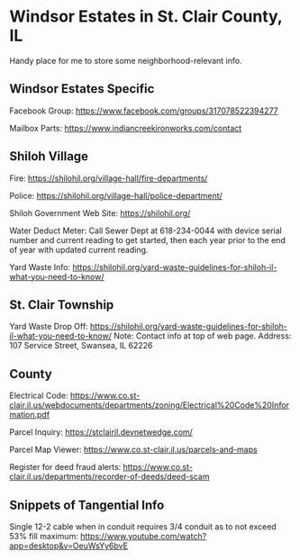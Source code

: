 # Windsor Estates in St. Clair County, IL

Handy place for me to store some neighborhood-relevant info.

## Windsor Estates Specific

Facebook Group: https://www.facebook.com/groups/317078522394277

Mailbox Parts: https://www.indiancreekironworks.com/contact

## Shiloh Village

Fire: https://shilohil.org/village-hall/fire-departments/

Police: https://shilohil.org/village-hall/police-department/

Shiloh Government Web Site: https://shilohil.org/

Water Deduct Meter: Call Sewer Dept at 618-234-0044 with device serial number and current reading to get started, then each year prior to the end of year with updated current reading.

Yard Waste Info: https://shilohil.org/yard-waste-guidelines-for-shiloh-il-what-you-need-to-know/

## St. Clair Township

Yard Waste Drop Off: https://shilohil.org/yard-waste-guidelines-for-shiloh-il-what-you-need-to-know/
Note: Contact info at top of web page.
Address: 107 Service Street, Swansea, IL 62226

## County

Electrical Code:
https://www.co.st-clair.il.us/webdocuments/departments/zoning/Electrical%20Code%20Information.pdf

Parcel Inquiry: https://stclairil.devnetwedge.com/

Parcel Map Viewer: https://www.co.st-clair.il.us/parcels-and-maps

Register for deed fraud alerts:
https://www.co.st-clair.il.us/departments/recorder-of-deeds/deed-scam

## Snippets of Tangential Info

Single 12-2 cable when in conduit requires 3/4 conduit as to not exceed 53% fill maximum: https://www.youtube.com/watch?app=desktop&v=OeuWsYy6bvE
